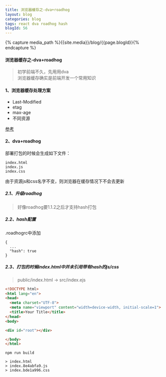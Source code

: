 ```yaml
---
title: 浏览器缓存之-dva+roadhog
layout: blog
categories: blog
tags: react dva roadhog hash
blogId: 56
---
```

{% capture media_path %}{{site.media}}/blog/{{page.blogId}}{% endcapture %}

#### 浏览器缓存之-dva+roadhog

> 初学前端不久，先用用dva \
> 浏览器缓存确实是前端开发一个常用知识

#### 1、浏览器缓存处理方案
- Last-Modified
- etag
- max-age
- 不同资源

[参考](https://github.com/laizimo/zimo-article/issues/24?hmsr=toutiao.io&utm_medium=toutiao.io&utm_source=toutiao.io)

#### 2、dva+roadhog
部署打包的时候会生成如下文件：
```
index.html
index.js
index.css
```
由于资源js和css名字不变，则浏览器在缓存情况下不会去更新

##### 2.1、升级roadhog
>好像roadhog要1.1.2之后才支持hash打包


##### 2.2、hash配置
.roadhogrc中添加
```
{
  ...
  "hash": true
}

```

##### 2.3、打包的时候index.html中并未引用带有hash的js/css
>public/index.html -> src/index.ejs
```html
<!DOCTYPE html>
<html lang="en">
<head>
  <meta charset="UTF-8">
  <meta name="viewport" content="width=device-width, initial-scale=1">
  <title>Your Title</title>
</head>
<body>

<div id="root"></div>

</body>
</html>

```

```
npm run build

> index.html
> index.8e4abfa9.js
> index.bde1a996.css
```